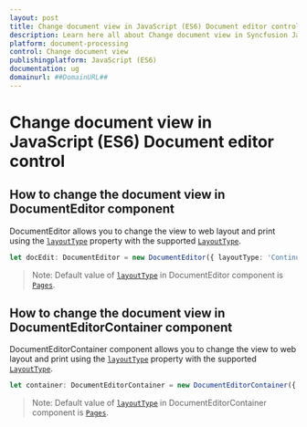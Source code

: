 ```yaml
---
layout: post
title: Change document view in JavaScript (ES6) Document editor control | Syncfusion
description: Learn here all about Change document view in Syncfusion JavaScript (ES6) Document editor control of Syncfusion Essential JS 2 and more.
platform: document-processing
control: Change document view 
publishingplatform: JavaScript (ES6)
documentation: ug
domainurl: ##DomainURL##
---
```


# Change document view in JavaScript (ES6) Document editor control

## How to change the document view in DocumentEditor component

DocumentEditor allows you to change the view to web layout and print using the [`layoutType`](https://ej2.syncfusion.com/documentation/api/document-editor#layouttype) property with the supported [`LayoutType`](https://ej2.syncfusion.com/documentation/api/document-editor/layoutType/).

```ts
let docEdit: DocumentEditor = new DocumentEditor({ layoutType: 'Continuous'});
```

>Note: Default value of [`layoutType`](https://ej2.syncfusion.com/documentation/api/document-editor#layouttype) in DocumentEditor component is [`Pages`](https://ej2.syncfusion.com/documentation/api/document-editor/layoutType/).

## How to change the document view in DocumentEditorContainer component

DocumentEditorContainer component allows you to change the view to web layout and print using the [`layoutType`](https://ej2.syncfusion.com/documentation/api/document-editor-container#layouttype) property with the supported [`LayoutType`](https://ej2.syncfusion.com/documentation/api/document-editor/layoutType/).

```ts
let container: DocumentEditorContainer = new DocumentEditorContainer({ layoutType: "Continuous" });
```

>Note: Default value of [`layoutType`](https://ej2.syncfusion.com/documentation/api/document-editor#layouttype) in DocumentEditorContainer component is [`Pages`](https://ej2.syncfusion.com/documentation/api/document-editor/layoutType/).